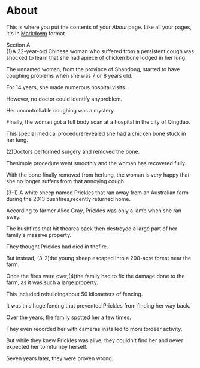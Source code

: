 # About

This is where you put the contents of your *About* page. Like all your pages, it's in [Markdown](https://guides.github.com/features/mastering-markdown/) format.


Section A  
(1)A 22-year-old Chinese woman who suffered from a persistent cough was shocked to learn that she had apiece of chicken bone lodged in her lung.  

The unnamed woman, from the province of Shandong, started to have coughing problems when she was 7 or 8 years old.  

For 14 years, she made numerous hospital visits.  

However, no doctor could identify anyproblem.  

Her uncontrollable coughing was a mystery.  

Finally, the woman got a full body scan at a hospital in the city of Qingdao.  

This special medical procedurerevealed she had a chicken bone stuck in her lung.  

(2)Doctors performed surgery and removed the bone.  

Thesimple procedure went smoothly and the woman has recovered fully.  

With the bone finally removed from herlung, the woman is very happy that she no longer suffers from that annoying cough.  

  
(3-1) A white sheep named Prickles that ran away from an Australian farm during the 2013 bushfires,recently returned home.  

According to farmer Alice Gray, Prickles was only a lamb when she ran away.  

The bushfires that hit thearea back then destroyed a large part of her family's massive property.  

They thought Prickles had died in thefire.  

But instead, (3-2)the young sheep escaped into a 200-acre forest near the farm.  

Once the fires were over,(4)the family had to fix the damage done to the farm, as it was such a large property.  

This included rebuildingabout 50 kilometers of fencing.  

It was this huge fendng that prevented Prickles from finding her way back.  

Over the years, the family spotted her a few times.  

They even recorded her with cameras installed to moni tordeer activity.  

But while they knew Prickles was alive, they couldn't find her and never expected her to returnby herself.  

Seven years later, they were proven wrong.  

